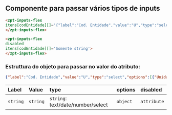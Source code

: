 ## Componente para passar vários tipos de inputs
```html
<zpt-inputs-flex 
itens[codEntidade][]='{"label":"Cod. Entidade","value":"U","type":"select","options":[{"Unidade/Loja":"U"},{"Fornecedor":"F"},{"Cliente":"C"},{"Funcionário":"I"}]}'>
</zpt-inputs-flex>
```
```html
<zpt-inputs-flex 
disabled
itens[codEntidade][]='Somente string'>
</zpt-inputs-flex>
```
### Estruttura do objeto para passar no valor do atributo:
```json
{"label":"Cod. Entidade","value":"U","type":"select","options":[{"Unidade/Loja":"U"},{"Fornecedor":"F"},{"Cliente":"C"},{"Funcionário":"I"}]}
```

| Label | Value | type | options |disabled |
| :-------- | :------- | :------- | :----- |:----- |
| `string` | `string` | `string`: text/date/number/select |`object` |`attribute` |